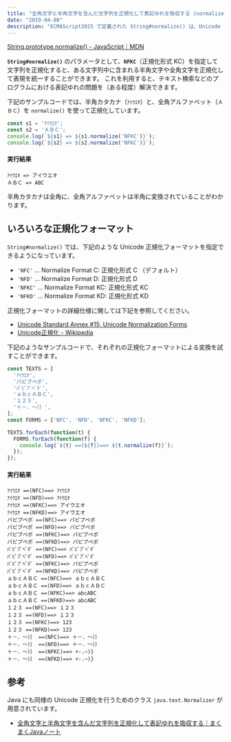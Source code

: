 ```yaml
---
title: "全角文字と半角文字を含んだ文字列を正規化して表記ゆれを吸収する (normalize)"
date: "2019-04-08"
description: "ECMAScript2015 で定義された String#normalize() は、Unicode 正規化を行うためのメソッドです。これを利用すると、文字列中の全角文字を半角文字に変換することができます。"
---
```


[String.prototype.normalize() - JavaScript｜MDN](https://developer.mozilla.org/ja/docs/Web/JavaScript/Reference/Global_Objects/String/normalize)

**`String#normalize()`** のパラメータとして、**`NFKC`**（正規化形式 KC）を指定して文字列を正規化すると、ある文字列中に含まれる半角文字や全角文字を正規化して表現を統一することができます。
これを利用すると、テキスト検索などのプログラムにおける表記ゆれの問題を（ある程度）解決できます。

下記のサンプルコードでは、半角カタカナ（`ｱｲｳｴｵ`）と、全角アルファベット（`ＡＢＣ`）を `normalize()` を使って正規化しています。

```js
const s1 = 'ｱｲｳｴｵ';
const s2 = 'ＡＢＣ';
console.log(`${s1} => ${s1.normalize('NFKC')}`);
console.log(`${s2} => ${s2.normalize('NFKC')}`);
```

#### 実行結果

```
ｱｲｳｴｵ => アイウエオ
ＡＢＣ => ABC
```

半角カタカナは全角に、全角アルファベットは半角に変換されていることがわかります。


いろいろな正規化フォーマット
----

`String#normalize()` では、下記のような Unicode 正規化フォーマットを指定できるようになっています。

- `'NFC'` ... Normalize Format C: 正規化形式 C （デフォルト）
- `'NFD'` ... Normalize Format D: 正規化形式 D
- `'NFKC'` ... Normalize Format KC: 正規化形式 KC
- `'NFKD'` ... Normalize Format KD: 正規化形式 KD

正規化フォーマットの詳細仕様に関しては下記を参照してください。

- [Unicode Standard Annex #15, Unicode Normalization Forms](https://www.unicode.org/reports/tr15/)
- [Unicode正規化 - Wikipedia](https://ja.wikipedia.org/wiki/Unicode%E6%AD%A3%E8%A6%8F%E5%8C%96)

下記のようなサンプルコードで、それぞれの正規化フォーマットによる変換を試すことができます。

```js
const TEXTS = [
  'ｱｲｳｴｵ',
  'パピプペポ',
  'ﾊﾟﾋﾟﾌﾟﾍﾟﾎﾟ',
  'ａｂｃＡＢＣ',
  '１２３',
  '＋－．～）｝',
];
const FORMS = ['NFC', 'NFD', 'NFKC', 'NFKD'];

TEXTS.forEach(function(t) {
  FORMS.forEach(function(f) {
    console.log(`${t} ==(${f})==> ${t.normalize(f)}`);
  });
});
```

#### 実行結果

```
ｱｲｳｴｵ ==(NFC)==> ｱｲｳｴｵ
ｱｲｳｴｵ ==(NFD)==> ｱｲｳｴｵ
ｱｲｳｴｵ ==(NFKC)==> アイウエオ
ｱｲｳｴｵ ==(NFKD)==> アイウエオ
パピプペポ ==(NFC)==> パピプペポ
パピプペポ ==(NFD)==> パピプペポ
パピプペポ ==(NFKC)==> パピプペポ
パピプペポ ==(NFKD)==> パピプペポ
ﾊﾟﾋﾟﾌﾟﾍﾟﾎﾟ ==(NFC)==> ﾊﾟﾋﾟﾌﾟﾍﾟﾎﾟ
ﾊﾟﾋﾟﾌﾟﾍﾟﾎﾟ ==(NFD)==> ﾊﾟﾋﾟﾌﾟﾍﾟﾎﾟ
ﾊﾟﾋﾟﾌﾟﾍﾟﾎﾟ ==(NFKC)==> パピプペポ
ﾊﾟﾋﾟﾌﾟﾍﾟﾎﾟ ==(NFKD)==> パピプペポ
ａｂｃＡＢＣ ==(NFC)==> ａｂｃＡＢＣ
ａｂｃＡＢＣ ==(NFD)==> ａｂｃＡＢＣ
ａｂｃＡＢＣ ==(NFKC)==> abcABC
ａｂｃＡＢＣ ==(NFKD)==> abcABC
１２３ ==(NFC)==> １２３
１２３ ==(NFD)==> １２３
１２３ ==(NFKC)==> 123
１２３ ==(NFKD)==> 123
＋－．～）｝ ==(NFC)==> ＋－．～）｝
＋－．～）｝ ==(NFD)==> ＋－．～）｝
＋－．～）｝ ==(NFKC)==> +-.~)}
＋－．～）｝ ==(NFKD)==> +-.~)}
```


参考
----

Java にも同様の Unicode 正規化を行うためのクラス `java.text.Normalizer` が用意されています。

- [全角文字と半角文字を含んだ文字列を正規化して表記ゆれを吸収する｜まくまくJavaノート](/java/numstr/normalize-string.html)

